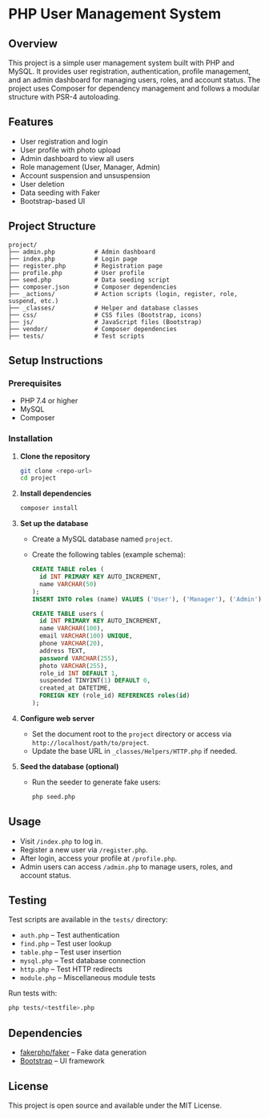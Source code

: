 # PHP User Management System

## Overview

This project is a simple user management system built with PHP and MySQL. It provides user registration, authentication, profile management, and an admin dashboard for managing users, roles, and account status. The project uses Composer for dependency management and follows a modular structure with PSR-4 autoloading.

## Features

- User registration and login
- User profile with photo upload
- Admin dashboard to view all users
- Role management (User, Manager, Admin)
- Account suspension and unsuspension
- User deletion
- Data seeding with Faker
- Bootstrap-based UI

## Project Structure

```
project/
├── admin.php           # Admin dashboard
├── index.php           # Login page
├── register.php        # Registration page
├── profile.php         # User profile
├── seed.php            # Data seeding script
├── composer.json       # Composer dependencies
├── _actions/           # Action scripts (login, register, role, suspend, etc.)
├── _classes/           # Helper and database classes
├── css/                # CSS files (Bootstrap, icons)
├── js/                 # JavaScript files (Bootstrap)
├── vendor/             # Composer dependencies
├── tests/              # Test scripts
```

## Setup Instructions

### Prerequisites
- PHP 7.4 or higher
- MySQL
- Composer

### Installation
1. **Clone the repository**
   ```bash
   git clone <repo-url>
   cd project
   ```
2. **Install dependencies**
   ```bash
   composer install
   ```
3. **Set up the database**
   - Create a MySQL database named `project`.
   - Create the following tables (example schema):

     ```sql
     CREATE TABLE roles (
       id INT PRIMARY KEY AUTO_INCREMENT,
       name VARCHAR(50)
     );
     INSERT INTO roles (name) VALUES ('User'), ('Manager'), ('Admin');

     CREATE TABLE users (
       id INT PRIMARY KEY AUTO_INCREMENT,
       name VARCHAR(100),
       email VARCHAR(100) UNIQUE,
       phone VARCHAR(20),
       address TEXT,
       password VARCHAR(255),
       photo VARCHAR(255),
       role_id INT DEFAULT 1,
       suspended TINYINT(1) DEFAULT 0,
       created_at DATETIME,
       FOREIGN KEY (role_id) REFERENCES roles(id)
     );
     ```

4. **Configure web server**
   - Set the document root to the `project` directory or access via `http://localhost/path/to/project`.
   - Update the base URL in `_classes/Helpers/HTTP.php` if needed.

5. **Seed the database (optional)**
   - Run the seeder to generate fake users:
     ```bash
     php seed.php
     ```

## Usage

- Visit `/index.php` to log in.
- Register a new user via `/register.php`.
- After login, access your profile at `/profile.php`.
- Admin users can access `/admin.php` to manage users, roles, and account status.

## Testing

Test scripts are available in the `tests/` directory:
- `auth.php` – Test authentication
- `find.php` – Test user lookup
- `table.php` – Test user insertion
- `mysql.php` – Test database connection
- `http.php` – Test HTTP redirects
- `module.php` – Miscellaneous module tests

Run tests with:
```bash
php tests/<testfile>.php
```

## Dependencies
- [fakerphp/faker](https://github.com/FakerPHP/Faker) – Fake data generation
- [Bootstrap](https://getbootstrap.com/) – UI framework

## License

This project is open source and available under the MIT License. 